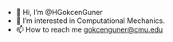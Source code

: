- 👋 Hi, I’m @HGokcenGuner
- 👀 I’m interested in Computational Mechanics.
- 📫 How to reach me gokcenguner@cmu.edu

<!---
HGokcenGuner/HGokcenGuner is a ✨ special ✨ repository because its `README.md` (this file) appears on your GitHub profile.
You can click the Preview link to take a look at your changes.
--->
